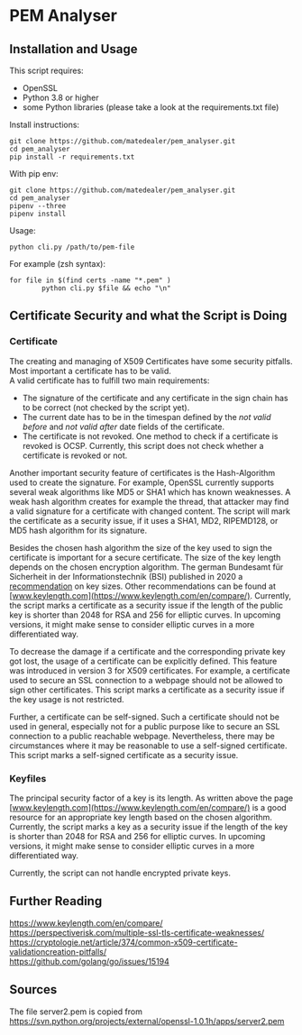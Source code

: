 # PEM Analyser

## Installation and Usage
This script requires:
* OpenSSL
* Python 3.8 or higher
* some Python libraries (please take a look at the requirements.txt file)

Install instructions:  
```
git clone https://github.com/matedealer/pem_analyser.git
cd pem_analyser
pip install -r requirements.txt
```

With pip env:
```
git clone https://github.com/matedealer/pem_analyser.git
cd pem_analyser
pipenv --three
pipenv install
```

Usage:
```
python cli.py /path/to/pem-file
```

For example (zsh syntax):
```
for file in $(find certs -name "*.pem" )
        python cli.py $file && echo "\n"
```

## Certificate Security and what the Script is Doing 

### Certificate
The creating and managing of X509 Certificates have some security pitfalls. Most important a certificate has to be valid.  
A valid certificate has to fulfill two main requirements:
* The signature of the certificate and any certificate in the sign chain has to be correct (not checked by the script yet).
* The current date has to be in the timespan defined by the *not valid before* and *not valid after* date fields of the certificate.
* The certificate is not revoked. One method to check if a certificate is revoked is OCSP. Currently, this script does 
  not check whether a certificate is revoked or not.

Another important security feature of certificates is the Hash-Algorithm used to create the signature. For example, OpenSSL 
currently supports several weak algorithms like MD5 or SHA1 which has known weaknesses. A weak hash algorithm creates for 
example the thread, that attacker may find a valid signature for a certificate with changed content. The script will mark the 
certificate as a security issue, if it uses a SHA1, MD2, RIPEMD128, or MD5 hash algorithm for its signature.

Besides the chosen hash algorithm the size of the key used to sign the certificate is important for a secure certificate.
The size of the key length depends on the chosen encryption algorithm. The german Bundesamt für Sicherheit in der 
Informationstechnik (BSI) published in 2020 a 
[recommendation](https://www.bsi.bund.de/SharedDocs/Downloads/EN/BSI/Publications/TechGuidelines/TG02102/BSI-TR-02102-1.pdf?__blob=publicationFile) 
on key sizes. Other recommendations can be found at [www.keylength.com](https://www.keylength.com/en/compare/). Currently, 
the script marks a certificate as a security issue if the length of the public key is shorter than 2048 for RSA and 256 for 
elliptic curves. In upcoming versions, it might make sense to consider elliptic curves in a more differentiated way.

To decrease the damage if a certificate and the corresponding private key got lost, the usage of a certificate can be 
explicitly defined. This feature was introduced in version 3 for X509 certificates. For example, a certificate used to 
secure an SSL connection to a webpage should not be allowed to sign other certificates. This script marks a certificate 
as a security issue if the key usage is not restricted.

Further, a certificate can be self-signed. Such a certificate should not be used in general, especially not for a public 
purpose like to secure an SSL connection to a public reachable webpage. Nevertheless, there may be circumstances where it 
may be reasonable to use a self-signed certificate. This script marks a self-signed certificate as a security issue.

### Keyfiles
The principal security factor of a key is its length. As written above the page [www.keylength.com](https://www.keylength.com/en/compare/)
is a good resource for an appropriate key length based on the chosen algorithm. Currently, the script marks a key as a 
security issue if the length of the key is shorter than 2048 for RSA and 256 for elliptic curves. In upcoming versions, 
it might make sense to consider elliptic curves in a more differentiated way.

Currently, the script can not handle encrypted private keys.
## Further Reading
https://www.keylength.com/en/compare/
https://perspectiverisk.com/multiple-ssl-tls-certificate-weaknesses/  
https://cryptologie.net/article/374/common-x509-certificate-validationcreation-pitfalls/  
https://github.com/golang/go/issues/15194

## Sources
The file server2.pem is copied from https://svn.python.org/projects/external/openssl-1.0.1h/apps/server2.pem
